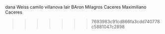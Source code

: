 
dana Weiss
camilo villanova
Iair BAron
Milagros Caceres
Maximiliano Caceres
>>>>>>> 7693983c91cd866fa3cdd740778c5881047c2898
